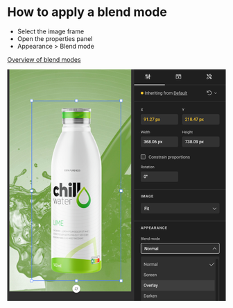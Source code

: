 # How to apply a blend mode

- Select the image frame
- Open the properties panel
- Appearance > Blend mode

[Overview of blend modes](/GraFx-Studio/concepts/blendmodes/)

![Frame](applyblendmode.png)
